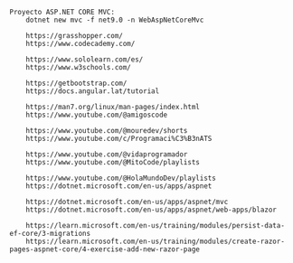 
	Proyecto ASP.NET CORE MVC:
		dotnet new mvc -f net9.0 -n WebAspNetCoreMvc

		https://grasshopper.com/
		https://www.codecademy.com/

		https://www.sololearn.com/es/
		https://www.w3schools.com/

		https://getbootstrap.com/
		https://docs.angular.lat/tutorial

		https://man7.org/linux/man-pages/index.html
		https://www.youtube.com/@amigoscode

		https://www.youtube.com/@mouredev/shorts
		https://www.youtube.com/c/Programaci%C3%B3nATS

		https://www.youtube.com/@vidaprogramador
		https://www.youtube.com/@MitoCode/playlists

		https://www.youtube.com/@HolaMundoDev/playlists
		https://dotnet.microsoft.com/en-us/apps/aspnet

		https://dotnet.microsoft.com/en-us/apps/aspnet/mvc
		https://dotnet.microsoft.com/en-us/apps/aspnet/web-apps/blazor

		https://learn.microsoft.com/en-us/training/modules/persist-data-ef-core/3-migrations
		https://learn.microsoft.com/en-us/training/modules/create-razor-pages-aspnet-core/4-exercise-add-new-razor-page
